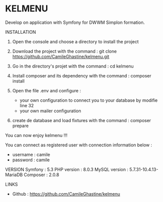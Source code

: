 # KELMENU

Develop on application with Symfony for DWWM Simplon formation.

INSTALLATION

1) Open the console and choose a directory to install the project

2) Download the project with the command :
git clone https://github.com/CamileGhastine/kelmenu.git

3) Go in the directory's projet with the command :
cd kelmenu

4) Install composer and its dependency with the command :
composer install

5) Open the file .env and configure : 
	- your own configuration to connect you to your database by modifie line 32
	- your own mailer configuration

6) create de database and load fixtures with the command :
composer prepare

You can now enjoy kelmenu !!!

You can connect as registered user with connection information below :
- username : camile
- password : camile


VERSION
Symfony : 5.3
PHP version : 8.0.3
MySQL version : 5.7.31-10.4.13-MariaDB 
Composer : 2.0.8

LINKS
- Github : https://github.com/CamileGhastine/kelmenu
